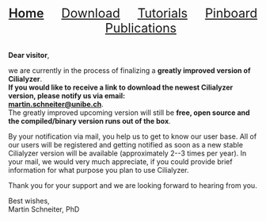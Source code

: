 <!-- ## Welcome to GitHub Pages -->

<div align="center"> 
   <a href="./index.html" style="font-size:25px;font-weight:600;"       >Home</a>  &nbsp;&nbsp;&nbsp;&nbsp;&nbsp;&nbsp;&nbsp;
   <a href="./download.html" style="font-size:25px;font-weight:400;"     >Download</a>  &nbsp;&nbsp;&nbsp;&nbsp;&nbsp;&nbsp;&nbsp;
   <a href="./tutorials.html" style="font-size:25px;font-weight:400;"    >Tutorials</a> &nbsp;&nbsp;&nbsp;&nbsp;&nbsp;&nbsp;&nbsp;
   <a href="./pinboard.html" style="font-size:25px;font-weight:400;"     >Pinboard</a>  &nbsp;&nbsp;&nbsp;&nbsp;&nbsp;&nbsp;&nbsp;
   <a href="./publications.html" style="font-size:25px;font-weight:400;" >Publications</a> 
</div> 

<br />

**Dear visitor**,


we are currently in the process of finalizing a **greatly improved version of Cilialyzer**.  
**If you would like to receive a link to download the newest Cilialyzer version, please notify us via email:  
[martin.schneiter@unibe.ch](mailto:martin.schneiter@unibe.ch)**.  
The greatly improved upcoming version will still be **free, open source and the compiled/binary version runs out of the box**.

By your notification via mail, you help us to get to know our user base. All of our users will be registered and getting notified 
as soon as a new stable Cilialyzer version will be available (approximately 2--3 times per year). 
In your mail, we would very much appreciate, if you could provide brief information for what purpose you plan to use Cilialyzer.


Thank you for your support and we are looking forward to hearing from you. 


Best wishes,  
Martin Schneiter, PhD 
   
   
   
